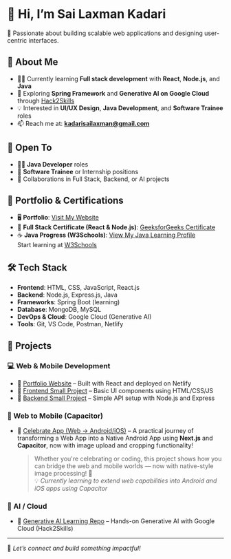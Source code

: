 # 👋 Hi, I’m Sai Laxman Kadari

🎯 Passionate about building scalable web applications and designing user-centric interfaces.

## 🚀 About Me
- 👨‍💻 Currently learning **Full stack development** with **React**, **Node.js**, and **Java**
- 🌱 Exploring **Spring Framework** and **Generative AI on Google Cloud** through [Hack2Skills](https://github.com/laxman006/generative-ai)
- 💡 Interested in **UI/UX Design**, **Java Development**, and **Software Trainee** roles
- 📫 Reach me at: **kadarisailaxman@gmail.com**

## 🤝 Open To
- 🧑‍💻 **Java Developer** roles  
- 🧪 **Software Trainee** or Internship positions  
- 🤝 Collaborations in Full Stack, Backend, or AI projects

## 📂 Portfolio & Certifications
- 🖥️ **Portfolio**: [Visit My Website](https://portfolio-laxman.netlify.app/)
- 📜 **Full Stack Certificate (React & Node.js)**: [GeeksforGeeks Certificate](https://www.geeksforgeeks.org/certificate/3ccb287107679cf05f078ad5331db53b?utm_source=socials&utm_medium=cc_link)
- ☕ **Java Progress (W3Schools)**: [View My Java Learning Profile](https://share.w3profile.com/0603c)  
  Start learning at [W3Schools](https://www.w3schools.com)

## 🛠️ Tech Stack
- **Frontend**: HTML, CSS, JavaScript, React.js
- **Backend**: Node.js, Express.js, Java
- **Frameworks**: Spring Boot (learning)
- **Database**: MongoDB, MySQL
- **DevOps & Cloud**: Google Cloud (Generative AI)
- **Tools**: Git, VS Code, Postman, Netlify

## 🧩 Projects

### 💻 Web & Mobile Development
- 🔗 [Portfolio Website](https://portfolio-laxman.netlify.app/) – Built with React and deployed on Netlify
- 🔗 [Frontend Small Project](https://github.com/laxman006/frontend) – Basic UI components using HTML/CSS/JS
- 🔗 [Backend Small Project](https://github.com/laxman006/backend) – Simple API setup with Node.js and Express

### 📱 Web to Mobile (Capacitor)
- 🔗 [Celebrate App (Web → Android/iOS)](https://github.com/laxman006/LOGIN-Celebrate) – A practical journey of transforming a Web App into a Native Android App using **Next.js** and **Capacitor**, now with image upload and cropping functionality!  
  > Whether you're celebrating or coding, this project shows how you can bridge the web and mobile worlds — now with native-style image processing! 🚀  
  💡 *Currently learning to extend web capabilities into Android and iOS apps using Capacitor*

### 🧠 AI / Cloud
- 🔗 [Generative AI Learning Repo](https://github.com/laxman006/generative-ai) – Hands-on Generative AI with Google Cloud (Hack2Skills)

---

📌 *Let’s connect and build something impactful!*
